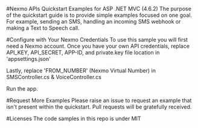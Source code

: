 #Nexmo APIs Quickstart Examples for ASP .NET MVC (4.6.2)
The purpose of the quickstart guide is to provide simple examples focused on one goal. For example, sending an SMS, handling an incoming SMS webhook or making a Text to Speech call.

#Configure with Your Nexmo Credentials 
To use this sample you will first need a Nexmo account. Once you have your own API credentials, replace API_KEY, API_SECRET, APP-ID, and private.key file location in 'appsettings.json'

Lastly, replace 'FROM_NUMBER' (Nexmo Virtual Number) in SMSController.cs & VoiceController.cs

Run the app.

#Request More Examples
Please raise an issue to request an example that isn't present within the quickstart. Pull requests will be gratefully received.

#Licenses
The code samples in this repo is under MIT
